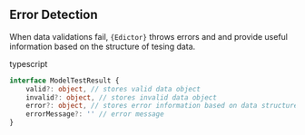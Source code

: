 <div class="flex flex-center width-100">
<h2>Error Detection</h2>
</div>

When data validations fail, `{Edictor}` throws errors and and provide
useful information based on the structure of tesing data.

<el-title-code>typescript</el-title-code>
```ts
interface ModelTestResult {
    valid?: object, // stores valid data object
    invalid?: object, // stores invalid data object
    error?: object, // stores error information based on data structure.
    errorMessage?: '' // error message
}
```
